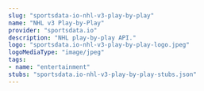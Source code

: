 ```yaml
---
slug: "sportsdata-io-nhl-v3-play-by-play"
name: "NHL v3 Play-by-Play"
provider: "sportsdata.io"
description: "NHL play-by-play API."
logo: "sportsdata.io-nhl-v3-play-by-play-logo.jpeg"
logoMediaType: "image/jpeg"
tags:
- name: "entertainment"
stubs: "sportsdata.io-nhl-v3-play-by-play-stubs.json"
---
```

